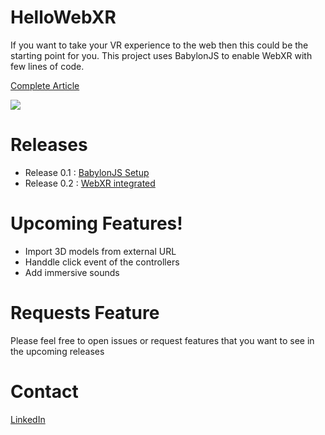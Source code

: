 # HelloWebXR

If you want to take your VR experience to the web then this could be the starting point for you.
This project uses BabylonJS to enable WebXR with few lines of code.

[Complete Article](https://github.com/nipundavid/HelloWebXR/releases/tag/0.2)


[![](https://media.giphy.com/media/iGulcmN9hEqsyVhm4P/source.gif)](https://youtu.be/k1AoUxFSX9k)


# Releases

- Release 0.1 : [BabylonJS Setup](https://github.com/nipundavid/HelloWebXR/releases/tag/0.1)
- Release 0.2 : [WebXR integrated](https://github.com/nipundavid/HelloWebXR/releases/tag/0.2)



# Upcoming Features!

  - Import 3D models from external URL
  - Handdle click event of the controllers
  - Add immersive sounds

# Requests Feature
Please feel free to open issues or request features that you want to see in the upcoming releases

# Contact
[LinkedIn](https://www.linkedin.com/in/nipundavid/)
